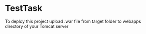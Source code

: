 # TestTask
To deploy this project upload .war file from target folder to webapps directory of your Tomcat server
